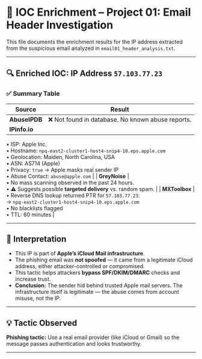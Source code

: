 # 📂 IOC Enrichment – Project 01: Email Header Investigation

This file documents the enrichment results for the IP address extracted from the suspicious email analyzed in `email01_header_analysis.txt`.

---

## 🔍 Enriched IOC: IP Address `57.103.77.23`

### ✅ Summary Table

| Source        | Result |
|---------------|--------|
| **AbuseIPDB** | ❌ Not found in database. No known abuse reports. |
| **IPinfo.io** |  
• ISP: Apple Inc.  
• Hostname: `npq-east2-cluster1-host4-snip4-10.eps.apple.com`  
• Geolocation: Maiden, North Carolina, USA  
• ASN: AS714 (Apple)  
• Privacy: `true` → Apple masks real sender IP  
• Abuse Contact: `abuse@apple.com` |
| **GreyNoise** |  
• No mass scanning observed in the past 24 hours.  
• ⚠️ Suggests possible **targeted delivery** vs. random spam. |
| **MXToolbox** |  
• Reverse DNS lookup returned PTR for `57.103.77.23`:  
  → `npq-east2-cluster1-host4-snip4-10.eps.apple.com`  
• No blacklists flagged  
• TTL: 60 minutes |

---

## 🧠 Interpretation

- This IP is part of **Apple’s iCloud Mail infrastructure**.
- The phishing email was **not spoofed** — it came from a legitimate iCloud address, either attacker-controlled or compromised.
- This tactic helps attackers **bypass SPF/DKIM/DMARC** checks and increase trust.
- **Conclusion:** The sender hid behind trusted Apple mail servers. The infrastructure itself is legitimate — the abuse comes from account misuse, not the IP.

---

## 💡 Tactic Observed

**Phishing tactic:** Use a real email provider (like iCloud or Gmail) so the message passes authentication and looks trustworthy.

---
